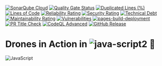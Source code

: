 [![SonarQube Cloud](https://sonarcloud.io/images/project_badges/sonarcloud-dark.svg)](https://sonarcloud.io/summary/new_code?id=meleksabit_drones-js) [![Quality Gate Status](https://sonarcloud.io/api/project_badges/measure?project=meleksabit_drones-js&metric=alert_status)](https://sonarcloud.io/summary/new_code?id=meleksabit_drones-js) [![Duplicated Lines (%)](https://sonarcloud.io/api/project_badges/measure?project=meleksabit_drones-js&metric=duplicated_lines_density)](https://sonarcloud.io/summary/new_code?id=meleksabit_drones-js) [![Lines of Code](https://sonarcloud.io/api/project_badges/measure?project=meleksabit_drones-js&metric=ncloc)](https://sonarcloud.io/summary/new_code?id=meleksabit_drones-js) [![Reliability Rating](https://sonarcloud.io/api/project_badges/measure?project=meleksabit_drones-js&metric=reliability_rating)](https://sonarcloud.io/summary/new_code?id=meleksabit_drones-js) [![Security Rating](https://sonarcloud.io/api/project_badges/measure?project=meleksabit_drones-js&metric=security_rating)](https://sonarcloud.io/summary/new_code?id=meleksabit_drones-js) [![Technical Debt](https://sonarcloud.io/api/project_badges/measure?project=meleksabit_drones-js&metric=sqale_index)](https://sonarcloud.io/summary/new_code?id=meleksabit_drones-js) [![Maintainability Rating](https://sonarcloud.io/api/project_badges/measure?project=meleksabit_drones-js&metric=sqale_rating)](https://sonarcloud.io/summary/new_code?id=meleksabit_drones-js) [![Vulnerabilities](https://sonarcloud.io/api/project_badges/measure?project=meleksabit_drones-js&metric=vulnerabilities)](https://sonarcloud.io/summary/new_code?id=meleksabit_drones-js) [![pages-build-deployment](https://github.com/meleksabit/drones-js/actions/workflows/pages/pages-build-deployment/badge.svg)](https://github.com/meleksabit/drones-js/actions/workflows/pages/pages-build-deployment) [![PR Title Check](https://github.com/meleksabit/drones-js/actions/workflows/pr-title-linter.yml/badge.svg)](https://github.com/meleksabit/drones-js/actions/workflows/pr-title-linter.yml) [![CodeQL Advanced](https://github.com/meleksabit/drones-js/actions/workflows/codeql.yml/badge.svg)](https://github.com/meleksabit/drones-js/actions/workflows/codeql.yml)
[![GitHub Release](https://img.shields.io/github/v/release/meleksabit/drones-js)](https://github.com/meleksabit/drones-js/releases)
# Drones in Action in ![java-script2](https://user-images.githubusercontent.com/32045473/150615243-fd452ea6-645b-4c45-a577-ce7dfe0665e4.png) 🤖

![JavaScript](https://user-images.githubusercontent.com/32045473/150614877-330ef2c9-9c13-4b91-92c5-883a1b5254f2.png)
